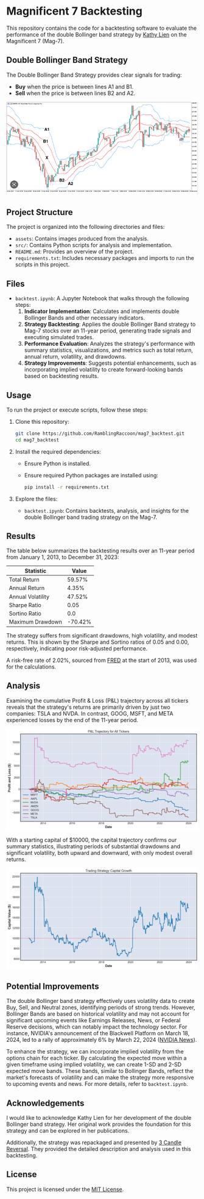 # Magnificent 7 Backtesting

This repository contains the code for a backtesting software to evaluate the performance of the double Bollinger band strategy by [Kathy Lien](https://www.3candlereversal.com/post/kathy-lien-s-double-bollinger-band-strategy) on the Magnificent 7 (Mag-7).

## Double Bollinger Band Strategy

The Double Bollinger Band Strategy provides clear signals for trading:

- **Buy** when the price is between lines A1 and B1.
- **Sell** when the price is between lines B2 and A2.

![Double Bollinger Band Strategy](assets/double_bollinger_strat.png)

## Project Structure

The project is organized into the following directories and files:

- `assets`: Contains images produced from the analysis.
- `src/`: Contains Python scripts for analysis and implementation.
- `README.md`: Provides an overview of the project.
- `requirements.txt`: Includes necessary packages and imports to run the scripts in this project.

## Files

- `backtest.ipynb`: A Jupyter Notebook that walks through the following steps:
  1. **Indicator Implementation**: Calculates and implements double Bollinger Bands and other necessary indicators.
  2. **Strategy Backtesting**: Applies the double Bollinger Band strategy to Mag-7 stocks over an 11-year period, generating trade signals and executing simulated trades.
  3. **Performance Evaluation**: Analyzes the strategy's performance with summary statistics, visualizations, and metrics such as total return, annual return, volatility, and drawdowns.
  4. **Strategy Improvements**: Suggests potential enhancements, such as incorporating implied volatility to create forward-looking bands based on backtesting results.

## Usage

To run the project or execute scripts, follow these steps:

1. Clone this repository:

   ```bash
   git clone https://github.com/RamblingRaccoon/mag7_backtest.git
   cd mag7_backtest
   ```

2. Install the required dependencies:

   - Ensure Python is installed.
   - Ensure required Python packages are installed using:

      ```bash
      pip install -r requirements.txt
      ```

3. Explore the files:

   - `backtest.ipynb`: Contains backtests, analysis, and insights for the double Bollinger band trading strategy on the Mag-7.

## Results

The table below summarizes the backtesting results over an 11-year period from January 1, 2013, to December 31, 2023:

| Statistic            | Value  |
|----------------------|--------|
| Total Return         | 59.57% |
| Annual Return        | 4.35%  |
| Annual Volatility    | 47.52% |
| Sharpe Ratio         | 0.05   |
| Sortino Ratio        | 0.0    |
| Maximum Drawdown     | -70.42%|

The strategy suffers from significant drawdowns, high volatility, and modest returns. This is shown by the Sharpe and Sortino ratios of 0.05 and 0.00, respectively, indicating poor risk-adjusted performance.

A risk-free rate of 2.02%, sourced from [FRED](https://fred.stlouisfed.org/series/DGS10) at the start of 2013, was used for the calculations.

## Analysis

Examining the cumulative Profit & Loss (P&L) trajectory across all tickers reveals that the strategy's returns are primarily driven by just two companies: TSLA and NVDA. In contrast, GOOG, MSFT, and META experienced losses by the end of the 11-year period.

![Profits & Loss for all Tickers](assets/all_pnl_trajectory.png)

With a starting capital of $10000, the capital trajectory confirms our summary statistics, illustrating periods of substantial drawdowns and significant volatility, both upward and downward, with only modest overall returns.

![Change in Capital over Time](assets/capital_trajectory.png)

## Potential Improvements

The double Bollinger band strategy effectively uses volatility data to create Buy, Sell, and Neutral zones, identifying periods of strong trends. However, Bollinger Bands are based on historical volatility and may not account for significant upcoming events like Earnings Releases, News, or Federal Reserve decisions, which can notably impact the technology sector. For instance, NVIDIA's announcement of the Blackwell Platform on March 18, 2024, led to a rally of approximately 6% by March 22, 2024 ([NVIDIA News](https://nvidianews.nvidia.com/news/nvidia-blackwell-platform-arrives-to-power-a-new-era-of-computing)).

To enhance the strategy, we can incorporate implied volatility from the options chain for each ticker. By calculating the expected move within a given timeframe using implied volatility, we can create 1-SD and 2-SD expected move bands. These bands, similar to Bollinger Bands, reflect the market's forecasts of volatility and can make the strategy more responsive to upcoming events and news. For more details, refer to `backtest.ipynb`.


## Acknowledgements

I would like to acknowledge Kathy Lien for her development of the double Bollinger band strategy. Her original work provides the foundation for this strategy and can be explored in her publications.

Additionally, the strategy was repackaged and presented by [3 Candle Reversal](https://www.3candlereversal.com/post/kathy-lien-s-double-bollinger-band-strategy). They provided the detailed description and analysis used in this backtesting.


## License

This project is licensed under the [MIT License](LICENSE).